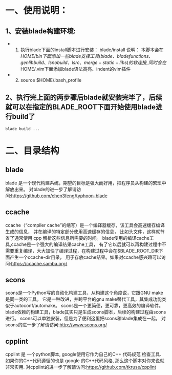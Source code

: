 # 一、使用说明：
## 1、安装blade构建环境:
  * 1) 执行blade下面的install脚本进行安装： blade/install 
      说明： 本脚本会在$HOME/bin下面添加一些blade支撑工具(blade、bladefunctions、genlibbuild、lsnobuild、lsrc、merge-static-libs)的软连接,
             同时会在$HOME/.vim下面添加blade语法高亮、indent的vim插件
  * 2) source $HOME/.bash_profile
 
## 2、执行完上面的两步骤后blade就安装完毕了，后续就可以在指定的BLADE_ROOT下面开始使用blade进行build了
    blade build ...
 
# 二、目录结构
## blade
 blade 是一个现代构建系统，期望的目标是强大而好用，把程序员从构建的繁琐中解放出来。
 对blade的进一步了解请访问:https://github.com/chen3feng/typhoon-blade
 
## ccache
 ccache（“compiler cache”的缩写）是一个编译器缓存，该工具会高速缓存编译生成的信息，
 并在编译的特定部分使用高速缓存的信息， 比如头文件，这样就节省了通常使用 cpp 解析这些信息所需要的时间。
 blade使用的编译cache工具,ccache是一个强大的编译结果cache工具，
 有了它以后就可以再构建过程中不需要重复编译，大大加快了编译过程，在构建过程中会在$BLADE_ROOT_DIR下面产生一个ccache-dir目录，
 用于存放cache结果。如果对ccache感兴趣可以访问:https://ccache.samba.org/ 
 
## scons
 scons是一个Python写的自动化构建工具，从构建这个角度说，它跟GNU make是同一类的工具。
 它是一种改进，并跨平台的gnu make替代工具，其集成功能类似于autoconf/automake。
 scons是一个更简便，更可靠，更高效的编译软件。
 blade依赖的构建工具，blade其实只是生成scons脚本，后续的构建过程由scons进行。
 scons可以单独安装，但是为了便利这里把scons和blade集成在一起。
 对scons的进一步了解请访问:http://www.scons.org/

## cpplint 
 cpplint 是 一个python脚本, google使用它作为自己的C++ 代码规范 检查工具.
 如果你的C++代码遵循的也是 google 的C++代码风格, 那么这个脚本对你来说就非常实用.
 对cpplint的进一步了解请访问:https://github.com/tkruse/cpplint
